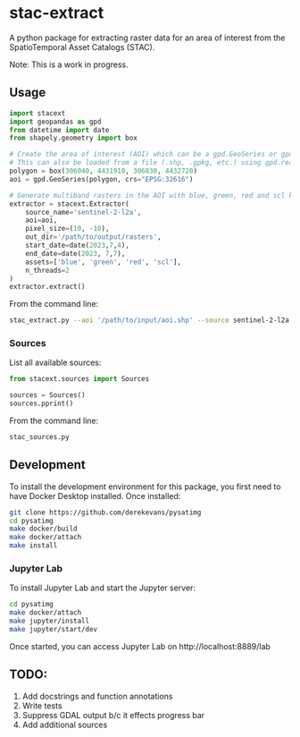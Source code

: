 
# stac-extract
A python package for extracting raster data for an area of interest from the SpatioTemporal Asset Catalogs (STAC).

Note: This is a work in progress. 

## Usage

```python
import stacext
import geopandas as gpd
from datetime import date
from shapely.geometry import box

# Create the area of interest (AOI) which can be a gpd.GeoSeries or gpd.GeoDataFrame
# This can also be loaded from a file (.shp, .gpkg, etc.) using gpd.read_file
polygon = box(306040, 4431910, 306830, 4432720)
aoi = gpd.GeoSeries(polygon, crs="EPSG:32616")

# Generate multiband rasters in the AOI with blue, green, red and scl bands for each available date in the date range  
extractor = stacext.Extractor(
    source_name='sentinel-2-l2a', 
    aoi=aoi, 
    pixel_size=(10, -10), 
    out_dir='/path/to/output/rasters', 
    start_date=date(2023,7,4), 
    end_date=date(2023, 7,7), 
    assets=['blue', 'green', 'red', 'scl'],
    n_threads=2
)
extractor.extract()
```

From the command line:
```sh
stac_extract.py --aoi '/path/to/input/aoi.shp' --source sentinel-2-l2a --pixel_x 10 --pixel_y -10 --start_date 2023-07-04 --end_date 2023-07-07 -a 'red' -a 'green' -a 'blue' --n_threads 8 --out_dir '/path/to/output/rasters'
```
### Sources

List all available sources:

```python
from stacext.sources import Sources

sources = Sources()
sources.pprint()
```

From the command line:

```sh
stac_sources.py
```

## Development

To install the development environment for this package, you first need to have Docker Desktop installed.  Once installed:

```sh
git clone https://github.com/derekevans/pysatimg
cd pysatimg
make docker/build
make docker/attach
make install
```

### Jupyter Lab
To install Jupyter Lab and start the Jupyter server:

```sh
cd pysatimg
make docker/attach
make jupyter/install
make jupyter/start/dev
```

Once started, you can access Jupyter Lab on http://localhost:8889/lab

## TODO:
1. Add docstrings and function annotations
2. Write tests
3. Suppress GDAL output b/c it effects progress bar
4. Add additional sources